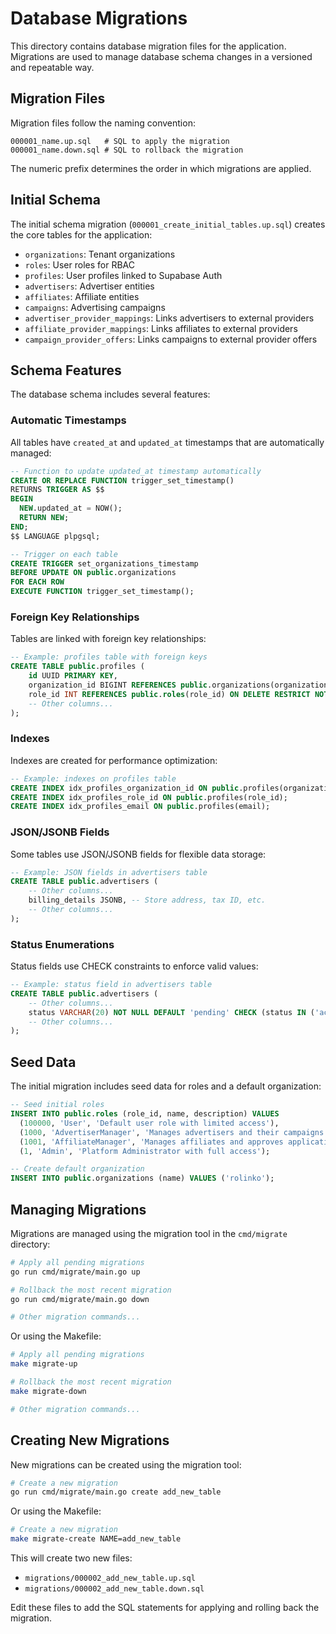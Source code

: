 # Database Migrations

This directory contains database migration files for the application. Migrations are used to manage database schema changes in a versioned and repeatable way.

## Migration Files

Migration files follow the naming convention:

```
000001_name.up.sql   # SQL to apply the migration
000001_name.down.sql # SQL to rollback the migration
```

The numeric prefix determines the order in which migrations are applied.

## Initial Schema

The initial schema migration (`000001_create_initial_tables.up.sql`) creates the core tables for the application:

- `organizations`: Tenant organizations
- `roles`: User roles for RBAC
- `profiles`: User profiles linked to Supabase Auth
- `advertisers`: Advertiser entities
- `affiliates`: Affiliate entities
- `campaigns`: Advertising campaigns
- `advertiser_provider_mappings`: Links advertisers to external providers
- `affiliate_provider_mappings`: Links affiliates to external providers
- `campaign_provider_offers`: Links campaigns to external provider offers

## Schema Features

The database schema includes several features:

### Automatic Timestamps

All tables have `created_at` and `updated_at` timestamps that are automatically managed:

```sql
-- Function to update updated_at timestamp automatically
CREATE OR REPLACE FUNCTION trigger_set_timestamp()
RETURNS TRIGGER AS $$
BEGIN
  NEW.updated_at = NOW();
  RETURN NEW;
END;
$$ LANGUAGE plpgsql;

-- Trigger on each table
CREATE TRIGGER set_organizations_timestamp
BEFORE UPDATE ON public.organizations
FOR EACH ROW
EXECUTE FUNCTION trigger_set_timestamp();
```

### Foreign Key Relationships

Tables are linked with foreign key relationships:

```sql
-- Example: profiles table with foreign keys
CREATE TABLE public.profiles (
    id UUID PRIMARY KEY,
    organization_id BIGINT REFERENCES public.organizations(organization_id) ON DELETE SET NULL,
    role_id INT REFERENCES public.roles(role_id) ON DELETE RESTRICT NOT NULL,
    -- Other columns...
);
```

### Indexes

Indexes are created for performance optimization:

```sql
-- Example: indexes on profiles table
CREATE INDEX idx_profiles_organization_id ON public.profiles(organization_id);
CREATE INDEX idx_profiles_role_id ON public.profiles(role_id);
CREATE INDEX idx_profiles_email ON public.profiles(email);
```

### JSON/JSONB Fields

Some tables use JSON/JSONB fields for flexible data storage:

```sql
-- Example: JSON fields in advertisers table
CREATE TABLE public.advertisers (
    -- Other columns...
    billing_details JSONB, -- Store address, tax ID, etc.
    -- Other columns...
);
```

### Status Enumerations

Status fields use CHECK constraints to enforce valid values:

```sql
-- Example: status field in advertisers table
CREATE TABLE public.advertisers (
    -- Other columns...
    status VARCHAR(20) NOT NULL DEFAULT 'pending' CHECK (status IN ('active', 'pending', 'inactive', 'rejected')),
    -- Other columns...
);
```

## Seed Data

The initial migration includes seed data for roles and a default organization:

```sql
-- Seed initial roles
INSERT INTO public.roles (role_id, name, description) VALUES
  (100000, 'User', 'Default user role with limited access'),
  (1000, 'AdvertiserManager', 'Manages advertisers and their campaigns within their organization'),
  (1001, 'AffiliateManager', 'Manages affiliates and approves applications within their organization'),
  (1, 'Admin', 'Platform Administrator with full access');

-- Create default organization
INSERT INTO public.organizations (name) VALUES ('rolinko');
```

## Managing Migrations

Migrations are managed using the migration tool in the `cmd/migrate` directory:

```bash
# Apply all pending migrations
go run cmd/migrate/main.go up

# Rollback the most recent migration
go run cmd/migrate/main.go down

# Other migration commands...
```

Or using the Makefile:

```bash
# Apply all pending migrations
make migrate-up

# Rollback the most recent migration
make migrate-down

# Other migration commands...
```

## Creating New Migrations

New migrations can be created using the migration tool:

```bash
# Create a new migration
go run cmd/migrate/main.go create add_new_table
```

Or using the Makefile:

```bash
# Create a new migration
make migrate-create NAME=add_new_table
```

This will create two new files:
- `migrations/000002_add_new_table.up.sql`
- `migrations/000002_add_new_table.down.sql`

Edit these files to add the SQL statements for applying and rolling back the migration.